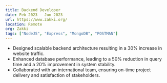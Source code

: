 ```yaml
---
title: Backend Developer
date: Feb 2023 - Jun 2023
url: https://www.zakki.org/
location: Remote
org: Zakki
tags: ["NodeJS", "Express", "MongoDB", "POSTMAN"]
---
```


- Designed scalable backend architecture resulting in a 30% increase in website traffic.
- Enhanced database performance, leading to a 50% reduction in query time and a 20% improvement in system
stability.
- Collaborated with an international team, ensuring on-time project delivery and satisfaction of stakeholders.
